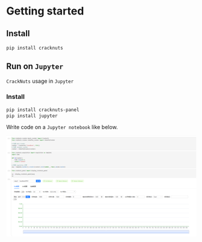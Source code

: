 # Getting started



## Install

```shell
pip install cracknuts
```



## Run on `Jupyter` 

`CrackNuts` usage in `Jupyter` 

### Install

```shell
pip install cracknuts-panel
pip install jupyter
```



Write code on a `Jupyter notebook` like below.

![image-20241027143300952](asset/jupyter-demo.png)